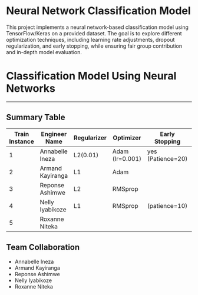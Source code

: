 
# Neural Network Classification Model

This project implements a neural network-based classification model using TensorFlow/Keras on a provided dataset. The goal is to explore different optimization techniques, including learning rate adjustments, dropout regularization, and early stopping, while ensuring fair group contribution and in-depth model evaluation.


# Classification Model Using Neural Networks
---

## Summary Table

| Train Instance | Engineer Name | Regularizer | Optimizer | Early Stopping | Dropout Rate | Accuracy | F1 Score | Recall | Precision |
| -------------- | ------------- | ----------- | --------- | -------------- | ------------ | -------- | -------- | ------ | --------- |
| 1 | Annabelle Ineza | L2(0.01) | Adam (lr=0.001) | yes (Patience=20) | 0.3/0.4/0.2 | 0.57 | 0.59 | 0.83 | 0.46 |
| 2 | Armand Kayiranga | L1 | Adam |               |              |          |          |        |           |
| 3 | Reponse Ashimwe  | L2 | RMSprop |            |              |          |          |        |           |
| 4 | Nelly Iyabikoze | L1 | RMSprop |     (patience=10)        |     0.03         |  0.62       |  0.48        | 0.50       |      0.392     |
| 5 | Roxanne Niteka |     |         |             |              |          |          |        |           |

## Team Collaboration

- Annabelle Ineza 
- Armand Kayiranga 
- Reponse Ashimwe 
- Nelly Iyabikoze 
- Roxanne Niteka 
